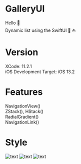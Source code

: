 # GalleryUI

Hello :wave:   
Dynamic list using the SwiftUI :iphone: :boat:


# Version
XCode: 11.2.1     
iOS Development Target: iOS 13.2


# Features
NavigationView()   
ZStack(), HStack()    
RadialGradient()    
NavigationLink()    

# Style
![text](https://github.com/nataliawcislo/GalleryUI-/blob/master/List.gif)
![text](https://github.com/nataliawcislo/GalleryUI-/blob/master/ContentView.png)
![text](https://github.com/nataliawcislo/GalleryUI-/blob/master/StartController.png)

